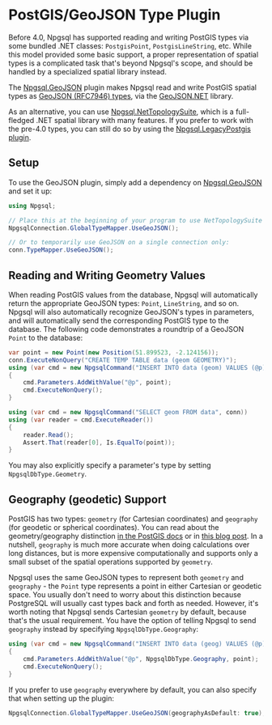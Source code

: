 # PostGIS/GeoJSON Type Plugin

Before 4.0, Npgsql has supported reading and writing PostGIS types via some bundled .NET classes: `PostgisPoint`, `PostgisLineString`, etc. While this model provided some basic support, a proper representation of spatial types is a complicated task that's beyond Npgsql's scope, and should be handled by a specialized spatial library instead.

The [Npgsql.GeoJSON](https://nuget.org/packages/Npgsql.GeoJSON) plugin makes Npgsql read and write PostGIS spatial types as [GeoJSON (RFC7946) types](http://geojson.org/), via the [GeoJSON.NET](https://github.com/GeoJSON-Net/GeoJSON.Net) library.

As an alternative, you can use [Npgsql.NetTopologySuite](nts.md), which is a full-fledged .NET spatial library with many features. If you prefer to work with the pre-4.0 types, you can still do so by using the [Npgsql.LegacyPostgis plugin](legacy-postgis.md).

## Setup

To use the GeoJSON plugin, simply add a dependency on [Npgsql.GeoJSON](https://www.nuget.org/packages/Npgsql.GeoJSON) and set it up:

```c#
using Npgsql;

// Place this at the beginning of your program to use NetTopologySuite everywhere (recommended)
NpgsqlConnection.GlobalTypeMapper.UseGeoJSON();

// Or to temporarily use GeoJSON on a single connection only:
conn.TypeMapper.UseGeoJSON();
```

## Reading and Writing Geometry Values

When reading PostGIS values from the database, Npgsql will automatically return the appropriate GeoJSON types: `Point`, `LineString`, and so on. Npgsql will also automatically recognize GeoJSON's types in parameters, and will automatically send the corresponding PostGIS type to the database. The following code demonstrates a roundtrip of a GeoJSON `Point` to the database:

```c#
var point = new Point(new Position(51.899523, -2.124156));
conn.ExecuteNonQuery("CREATE TEMP TABLE data (geom GEOMETRY)");
using (var cmd = new NpgsqlCommand("INSERT INTO data (geom) VALUES (@p)", conn))
{
    cmd.Parameters.AddWithValue("@p", point);
    cmd.ExecuteNonQuery();
}

using (var cmd = new NpgsqlCommand("SELECT geom FROM data", conn))
using (var reader = cmd.ExecuteReader())
{
    reader.Read();
    Assert.That(reader[0], Is.EqualTo(point));
}
```

You may also explicitly specify a parameter's type by setting `NpgsqlDbType.Geometry`.

## Geography (geodetic) Support

PostGIS has two types: `geometry` (for Cartesian coordinates) and `geography` (for geodetic or spherical coordinates). You can read about the geometry/geography distinction [in the PostGIS docs](https://postgis.net/docs/manual-2.4/using_postgis_dbmanagement.html#PostGIS_Geography) or in [this blog post](http://workshops.boundlessgeo.com/postgis-intro/geography.html). In a nutshell, `geography` is much more accurate when doing calculations over long distances, but is more expensive computationally and supports only a small subset of the spatial operations supported by `geometry`.

Npgsql uses the same GeoJSON types to represent both `geometry` and `geography` - the `Point` type represents a point in either Cartesian or geodetic space. You usually don't need to worry about this distinction because PostgreSQL will usually cast types back and forth as needed. However, it's worth noting that Npgsql sends Cartesian `geometry` by default, because that's the usual requirement. You have the option of telling Npgsql to send `geography` instead by specifying `NpgsqlDbType.Geography`:

```c#
using (var cmd = new NpgsqlCommand("INSERT INTO data (geog) VALUES (@p)", conn))
{
    cmd.Parameters.AddWithValue("@p", NpgsqlDbType.Geography, point);
    cmd.ExecuteNonQuery();
}
```

If you prefer to use `geography` everywhere by default, you can also specify that when setting up the plugin:

```c#
NpgsqlConnection.GlobalTypeMapper.UseGeoJSON(geographyAsDefault: true);
```

